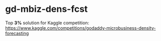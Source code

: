 # gd-mbiz-dens-fcst
Top **3%** solution for Kaggle competition: https://www.kaggle.com/competitions/godaddy-microbusiness-density-forecasting
